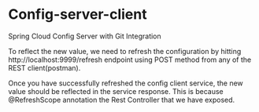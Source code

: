 # Config-server-client
Spring Cloud Config Server with Git Integration


To reflect the new value, we need to refresh the configuration by hitting http://localhost:9999/refresh endpoint using POST method from any of the REST client(postman).

Once you have successfully refreshed the config client service, the new value should be reflected in the service response. This is because @RefreshScope annotation the Rest Controller that we have exposed.


